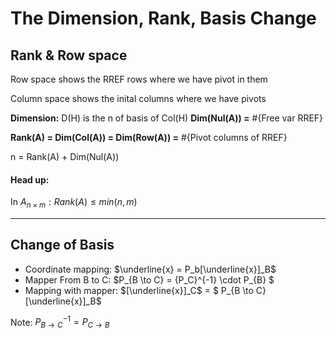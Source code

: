 #  The Dimension, Rank, Basis Change
## Rank & Row space

Row space shows the RREF rows where we have pivot in them

Column space shows the inital columns where we have pivots

**Dimension:** D(H) is the n of basis of Col(H)
**Dim(Nul(A)) =**  #{Free var RREF}

**Rank(A) = Dim(Col(A)) = Dim(Row(A)) =** #{Pivot columns of RREF}

n = Rank(A) + Dim(Nul(A))
#### Head up:

In $A_{n \times m}: Rank(A) \leq min(n, m)$
<hr>

## Change of Basis
- Coordinate mapping: $\underline{x} = P_b[\underline{x}]_B$
- Mapper From B to C: $P_{B \to C} = {P_C}^{-1} \cdot P_{B} $
- Mapping with mapper: $[\underline{x}]_C$ = $ P_{B \to C} [\underline{x}]_B$

Note:
    ${P_{B \to C}}^{-1} = P_{C \to B}$

